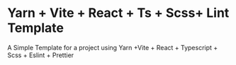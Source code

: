 # Yarn + Vite + React + Ts + Scss+ Lint Template

A Simple Template for a project using Yarn +Vite + React + Typescript + Scss + Eslint + Prettier
